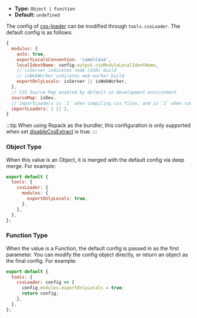 - **Type:** `Object | Function`
- **Default:** `undefined`

The config of [css-loader](https://github.com/webpack-contrib/css-loader) can be modified through `tools.cssLoader`. The default config is as follows:

```js
{
  modules: {
    auto: true,
    exportLocalsConvention: 'camelCase',
    localIdentName: config.output.cssModuleLocalIdentName,
    // isServer indicates node (SSR) build
    // isWebWorker indicates web worker build
    exportOnlyLocals: isServer || isWebWorker,
  },
  // CSS Source Map enabled by default in development environment
  sourceMap: isDev,
  // importLoaders is `1` when compiling css files, and is `2` when compiling sass/less files
  importLoaders: 1 || 2,
}
```

:::tip
When using Rspack as the bundler, this configuration is only supported when set [disableCssExtract](https://modernjs.dev/builder/api/config-output.html#outputdisablecssextract) is true.
:::

### Object Type

When this value is an Object, it is merged with the default config via deep merge. For example:

```js
export default {
  tools: {
    cssLoader: {
      modules: {
        exportOnlyLocals: true,
      },
    },
  },
};
```

### Function Type

When the value is a Function, the default config is passed in as the first parameter. You can modify the config object directly, or return an object as the final config. For example:

```js
export default {
  tools: {
    cssLoader: config => {
      config.modules.exportOnlyLocals = true;
      return config;
    },
  },
};
```
